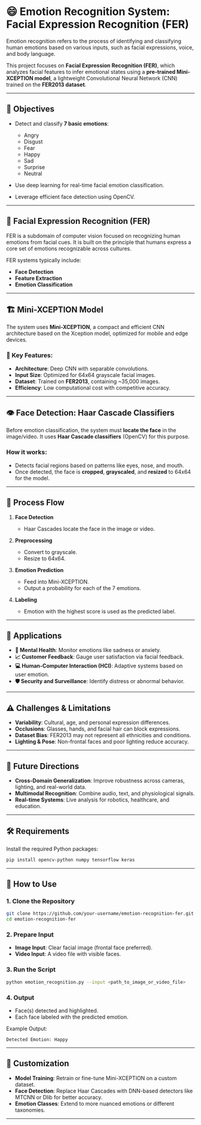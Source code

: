 

# 😄 Emotion Recognition System: Facial Expression Recognition (FER)

Emotion recognition refers to the process of identifying and classifying human emotions based on various inputs, such as facial expressions, voice, and body language.

This project focuses on **Facial Expression Recognition (FER)**, which analyzes facial features to infer emotional states using a **pre-trained Mini-XCEPTION model**, a lightweight Convolutional Neural Network (CNN) trained on the **FER2013 dataset**.

---

## 🎯 Objectives

* Detect and classify **7 basic emotions**:

  * Angry
  * Disgust
  * Fear
  * Happy
  * Sad
  * Surprise
  * Neutral

* Use deep learning for real-time facial emotion classification.

* Leverage efficient face detection using OpenCV.

---

## 🧠 Facial Expression Recognition (FER)

FER is a subdomain of computer vision focused on recognizing human emotions from facial cues. It is built on the principle that humans express a core set of emotions recognizable across cultures.

FER systems typically include:

* **Face Detection**
* **Feature Extraction**
* **Emotion Classification**

---

## 🏗️ Mini-XCEPTION Model

The system uses **Mini-XCEPTION**, a compact and efficient CNN architecture based on the Xception model, optimized for mobile and edge devices.

### 🔑 Key Features:

* **Architecture**: Deep CNN with separable convolutions.
* **Input Size**: Optimized for 64x64 grayscale facial images.
* **Dataset**: Trained on **FER2013**, containing \~35,000 images.
* **Efficiency**: Low computational cost with competitive accuracy.

---

## 👁️ Face Detection: Haar Cascade Classifiers

Before emotion classification, the system must **locate the face** in the image/video. It uses **Haar Cascade classifiers** (OpenCV) for this purpose.

### How it works:

* Detects facial regions based on patterns like eyes, nose, and mouth.
* Once detected, the face is **cropped**, **grayscaled**, and **resized** to 64x64 for the model.

---

## 🔄 Process Flow

1. **Face Detection**

   * Haar Cascades locate the face in the image or video.
2. **Preprocessing**

   * Convert to grayscale.
   * Resize to 64x64.
3. **Emotion Prediction**

   * Feed into Mini-XCEPTION.
   * Output a probability for each of the 7 emotions.
4. **Labeling**

   * Emotion with the highest score is used as the predicted label.

---

## 🚀 Applications

* **🧠 Mental Health**: Monitor emotions like sadness or anxiety.
* **📈 Customer Feedback**: Gauge user satisfaction via facial feedback.
* **💻 Human-Computer Interaction (HCI)**: Adaptive systems based on user emotion.
* **🛡️ Security and Surveillance**: Identify distress or abnormal behavior.

---

## ⚠️ Challenges & Limitations

* **Variability**: Cultural, age, and personal expression differences.
* **Occlusions**: Glasses, hands, and facial hair can block expressions.
* **Dataset Bias**: FER2013 may not represent all ethnicities and conditions.
* **Lighting & Pose**: Non-frontal faces and poor lighting reduce accuracy.

---

## 🔭 Future Directions

* **Cross-Domain Generalization**: Improve robustness across cameras, lighting, and real-world data.
* **Multimodal Recognition**: Combine audio, text, and physiological signals.
* **Real-time Systems**: Live analysis for robotics, healthcare, and education.

---

## 🛠️ Requirements

Install the required Python packages:

```bash
pip install opencv-python numpy tensorflow keras
```

---

## 🧪 How to Use

### 1. Clone the Repository

```bash
git clone https://github.com/your-username/emotion-recognition-fer.git
cd emotion-recognition-fer
```

### 2. Prepare Input

* **Image Input**: Clear facial image (frontal face preferred).
* **Video Input**: A video file with visible faces.

### 3. Run the Script

```bash
python emotion_recognition.py --input <path_to_image_or_video_file>
```

### 4. Output

* Face(s) detected and highlighted.
* Each face labeled with the predicted emotion.

Example Output:

```
Detected Emotion: Happy
```

---

## 🧩 Customization

* **Model Training**: Retrain or fine-tune Mini-XCEPTION on a custom dataset.
* **Face Detection**: Replace Haar Cascades with DNN-based detectors like MTCNN or Dlib for better accuracy.
* **Emotion Classes**: Extend to more nuanced emotions or different taxonomies.

---


